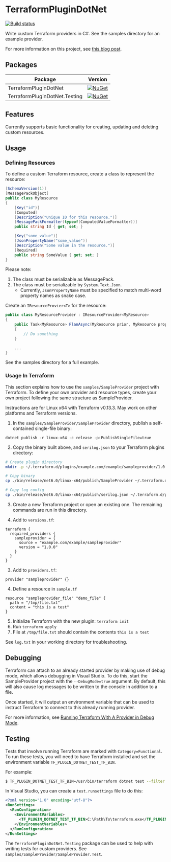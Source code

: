 TerraformPluginDotNet
=====================

[![Build status](https://github.com/SamuelFisher/TerraformPluginDotNet/actions/workflows/ci.yml/badge.svg?branch=master)](https://github.com/SamuelFisher/TerraformPluginDotNet/actions)

Write custom Terraform providers in C#. See the samples directory for an example provider.

For more information on this project, see
[this blog post](https://samuelfisher.co.uk/2021/01/terraform-provider-csharp).

## Packages

Package                       | Version
------------------------------|---------
TerraformPluginDotNet         | [![NuGet](https://img.shields.io/nuget/vpre/TerraformPluginDotNet.svg)](https://www.nuget.org/packages/TerraformPluginDotNet)
TerraformPluginDotNet.Testing | [![NuGet](https://img.shields.io/nuget/vpre/TerraformPluginDotNet.Testing.svg)](https://www.nuget.org/packages/TerraformPluginDotNet.Testing)

## Features

Currently supports basic functionality for creating, updating and deleting
custom resources.

## Usage

### Defining Resources

To define a custom Terraform resource, create a class to represent the resource:

```csharp
[SchemaVersion(1)]
[MessagePackObject]
public class MyResource
{
    [Key("id")]
    [Computed]
    [Description("Unique ID for this resource.")]
    [MessagePackFormatter(typeof(ComputedValueFormatter))]
    public string Id { get; set; }

    [Key("some_value")]
    [JsonPropertyName("some_value")]
    [Description("Some value in the resource.")]
    [Required]
    public string SomeValue { get; set; }
}
```

Please note:

1. The class must be serializable as MessagePack.
2. The class must be serializable by `System.Text.Json`.
    - Currently, `JsonPropertyName` must be specified to match multi-word property names as snake case.

Create an `IResourceProvier<T>` for the resource:

```csharp
public class MyResourceProvider : IResourceProvider<MyResource>
{
    public Task<MyResource> PlanAsync(MyResource prior, MyResource proposed)
    {
        // Do something
    }

    ...
}
```

See the samples directory for a full example.

### Usage In Terraform

This section explains how to use the `samples/SampleProvider` project with
Terraform. To define your own provider and resource types, create your own
project following the same structure as SampleProvider.

Instructions are for Linux x64 with Terraform v0.13.3. May work on other platforms
and Terraform versions.

1. In the `samples/SampleProvider/SampleProvider` directory, publish a self-contained single-file binary:

```
dotnet publish -r linux-x64 -c release -p:PublishSingleFile=true
```

2. Copy the binary built above, and `serilog.json` to your Terraform plugins directory:

```bash
# Create plugin directory
mkdir -p ~/.terraform.d/plugins/example.com/example/sampleprovider/1.0.0/linux_amd64/

# Copy binary
cp ./bin/release/net6.0/linux-x64/publish/SampleProvider ~/.terraform.d/plugins/example.com/example/sampleprovider/1.0.0/linux_amd64/terraform-provider-sampleprovider

# Copy log config
cp ./bin/release/net6.0/linux-x64/publish/serilog.json ~/.terraform.d/plugins/example.com/example/sampleprovider/1.0.0/linux_amd64/serilog.json
```

3. Create a new Terraform project or open an existing one. The remaining commands
are run in this directory.

3. Add to `versions.tf`:

```hcl
terraform {
  required_providers {
    sampleprovider = {
      source = "example.com/example/sampleprovider"
      version = "1.0.0"
    }
  }
}
```

3. Add to `providers.tf`:

```hcl
provider "sampleprovider" {}
```

4. Define a resource in `sample.tf`

```hcl
resource "sampleprovider_file" "demo_file" {
  path = "/tmp/file.txt"
  content = "this is a test"
}
```

5. Initialize Terraform with the new plugin: `terraform init`
6. Run `terraform apply`
7. File at `/tmp/file.txt` should contain the contents `this is a test`

See `log.txt` in your working directory for troubleshooting.

## Debugging

Terraform can attach to an already started provider by making use of debug mode,
which allows debugging in Visual Studio. To do this, start the SampleProvider
project with the `--DebugMode=true` argument. By default, this will also cause
log messages to be written to the console in addition to a file.

Once started, it will output an environment variable that can be used to
instruct Terraform to connect to this already running provider.

For more information, see
[Running Terraform With A Provider in Debug Mode](https://www.terraform.io/docs/extend/debugging.html#running-terraform-with-a-provider-in-debug-mode).

## Testing

Tests that involve running Terraform are marked with `Category=Functional`. To run
these tests, you will need to have Terraform installed and set the environment
variable `TF_PLUGIN_DOTNET_TEST_TF_BIN`.

For example:

```bash
$ TF_PLUGIN_DOTNET_TEST_TF_BIN=/usr/bin/terraform dotnet test --filter Category=Functional
```

In Visual Studio, you can create a `test.runsettings` file to do this:

```xml
<?xml version="1.0" encoding="utf-8"?>
<RunSettings>
  <RunConfiguration>
    <EnvironmentVariables>
      <TF_PLUGIN_DOTNET_TEST_TF_BIN>C:\Path\To\terraform.exe</TF_PLUGIN_DOTNET_TEST_TF_BIN>
    </EnvironmentVariables>
  </RunConfiguration>
</RunSettings>
```

The `TerraformPluginDotNet.Testing` package can be used to help with writing
tests for custom providers. See `samples/SampleProvider/SampleProvider.Test`.
